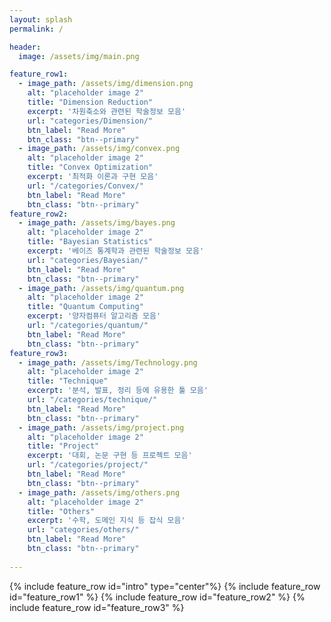 ```yaml
---
layout: splash
permalink: /

header:
  image: /assets/img/main.png

feature_row1:
  - image_path: /assets/img/dimension.png
    alt: "placeholder image 2"
    title: "Dimension Reduction"
    excerpt: '차원축소와 관련된 학술정보 모음'
    url: "categories/Dimension/"
    btn_label: "Read More"
    btn_class: "btn--primary"
  - image_path: /assets/img/convex.png
    alt: "placeholder image 2"
    title: "Convex Optimization"
    excerpt: '최적화 이론과 구현 모음'
    url: "/categories/Convex/"
    btn_label: "Read More"
    btn_class: "btn--primary"
feature_row2:
  - image_path: /assets/img/bayes.png
    alt: "placeholder image 2"
    title: "Bayesian Statistics"
    excerpt: '베이즈 통계학과 관련된 학술정보 모음'
    url: "categories/Bayesian/"
    btn_label: "Read More"
    btn_class: "btn--primary"
  - image_path: /assets/img/quantum.png
    alt: "placeholder image 2"
    title: "Quantum Computing"
    excerpt: '양자컴퓨터 알고리즘 모음'
    url: "/categories/quantum/"
    btn_label: "Read More"
    btn_class: "btn--primary"
feature_row3:
  - image_path: /assets/img/Technology.png
    alt: "placeholder image 2"
    title: "Technique"
    excerpt: '분석, 발표, 정리 등에 유용한 툴 모음'
    url: "/categories/technique/"
    btn_label: "Read More"
    btn_class: "btn--primary"  
  - image_path: /assets/img/project.png
    alt: "placeholder image 2"
    title: "Project"
    excerpt: '대회, 논문 구현 등 프로젝트 모음'
    url: "/categories/project/"
    btn_label: "Read More"
    btn_class: "btn--primary"
  - image_path: /assets/img/others.png
    alt: "placeholder image 2"
    title: "Others"
    excerpt: '수학, 도메인 지식 등 잡식 모음'
    url: "categories/others/"
    btn_label: "Read More"
    btn_class: "btn--primary"
    
---
```


{% include feature_row id="intro" type="center"%}
{% include feature_row id="feature_row1" %}
{% include feature_row id="feature_row2" %}
{% include feature_row id="feature_row3" %}
